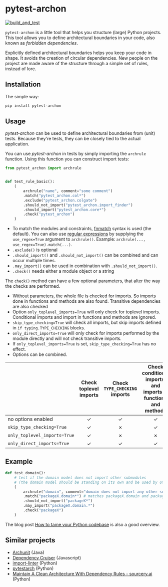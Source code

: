 # pytest-archon

[![build_and_test](https://github.com/jwbargsten/pytest-archon/actions/workflows/tests.yml/badge.svg)](https://github.com/jwbargsten/pytest-archon/actions/workflows/tests.yml)

`pytest-archon` is a little tool that helps you structure (large) Python projects. This
tool allows you to define architectural boundaries in your code, also known as
_forbidden dependencies_.

Explicitly defined architectural boundaries helps you keep your code in shape. It avoids
the creation of circular dependencies. New people on the project are made aware of the
structure through a simple set of rules, instead of lore.

## Installation

The simple way:

```sh
pip install pytest-archon
```

## Usage

_pytest-archon_ can be used to define architectural boundaries from (unit) tests.
Because they're tests, they can be closely tied to the actual application.

You can use _pytest-archon_ in tests by simply importing the `archrule` function. Using
this function you can construct import tests:

```python
from pytest_archon import archrule


def test_rule_basic():
    (
        archrule("name", comment="some comment")
        .match("pytest_archon.col*")
        .exclude("pytest_archon.colgate")
        .should_not_import("pytest_archon.import_finder")
        .should_import("pytest_archon.core*")
        .check("pytest_archon")
    )
```

- To match the modules and constraints,
  [fnmatch](https://docs.python.org/3/library/fnmatch.html) syntax is used (the
  default). You can also use
  [regular expressions](https://docs.python.org/3/library/re.html#regular-expression-syntax)
  by supplying the `use_regex=True` argument to `archrule()`. Example: `archrule(..., use_regex=True).match(...)`.
- `.exclude()` is optional
- `.should_import()` and `.should_not_import()` can be combined and can occur multiple
  times.
- `.may_import()` can be used in combination with `.should_not_import()`.
- `.check()` needs either a module object or a string

The `check()` method can have a few optional parameters, that alter the way the checks
are performed.

- Without parameters, the whole file is checked for imports. So imports done in
  functions and methods are also found. Transitive dependencies are also checked
- Option `only_toplevel_imports=True` will only check for toplevel imports. Conditional
  imports and import in functions and methods are ignored.
- `skip_type_checking=True` will check all imports, but skip imports defined in
  `if typing.TYPE_CHECKING` blocks.
- `only_direct_imports=True` will only check for imports performed by the module
  directly and will not check transitive imports.
- If `only_toplevel_imports=True` is set, `skip_type_checking=True` has no effect.
- Options can be combined.

|                              | Check toplevel imports | Check `TYPE_CHECKING` imports | Check conditional imports, and imports in functions and methods | Check transitive imports |
| ---------------------------- | :--------------------: | :---------------------------: | :-------------------------------------------------------------: | :----------------------: |
| no options enabled           |           ✓            |               ✓               |                                ✓                                |            ✓             |
| `skip_type_checking=True`    |           ✓            |               ✗               |                                ✓                                |            ✓             |
| `only_toplevel_imports=True` |           ✓            |               ✗               |                                ✗                                |            ✓             |
| `only_direct_imports=True`   |           ✓            |               ✓               |                                ✓                                |            ✗             |

## Example

```python
def test_domain():
    # test if the domain model does not import other submodules
    # (the domain model should be standing on its own and be used by other modules)
    (
        archrule("domain", comment="domain does not import any other submodules")
        .match("packageX.domain*") # matches packageX.domain and packageX.domain.*
        .should_not_import("packageX*")
        .may_import("packageX.domain.*")
        .check("packageX")
    )
```

The blog post [How to tame your Python codebase](https://bargsten.org/wissen/how-to-tame-your-python-codebase/) is also a good overview.

## Similar projects

- [Archunit](https://www.archunit.org/) (Java)
- [Dependency Cruiser](https://github.com/sverweij/dependency-cruiser) (Javascript)
- [import-linter](https://github.com/seddonym/import-linter) (Python)
- [pytestarch](https://pypi.org/project/pytestarch/) (Python)
- [Maintain A Clean Architecture With Dependency Rules - sourcery.ai](https://sourcery.ai/blog/dependency-rules/)
  (Python)
